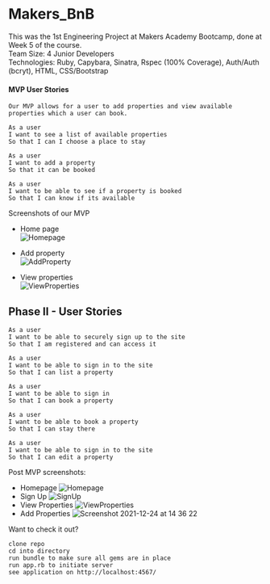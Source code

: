 # Makers_BnB
This was the 1st Engineering Project at Makers Academy Bootcamp, done at Week 5 of the course.  
Team Size: 4 Junior Developers  
Technologies: Ruby, Capybara, Sinatra, Rspec (100% Coverage), Auth/Auth (bcryt), HTML, CSS/Bootstrap

#### MVP User Stories

```
Our MVP allows for a user to add properties and view available properties which a user can book. 

As a user 
I want to see a list of available properties
So that I can I choose a place to stay

As a user
I want to add a property 
So that it can be booked

As a user 
I want to be able to see if a property is booked 
So that I can know if its available

```

Screenshots of our MVP  
- Home page  
![Homepage](https://user-images.githubusercontent.com/10349072/142026081-acc2b31f-9d09-416e-9b12-11348b119bdb.png)

- Add property  
![AddProperty](https://user-images.githubusercontent.com/10349072/142026216-a84aef77-7888-485e-b570-b0a183f722f6.png)  

- View properties  
![ViewProperties](https://user-images.githubusercontent.com/10349072/142026314-1851f2db-7bdd-4d11-a366-1051db48acaf.png)


## Phase II - User Stories 

```
As a user 
I want to be able to securely sign up to the site 
So that I am registered and can access it

As a user 
I want to be able to sign in to the site
So that I can list a property

As a user
I want to be able to sign in 
So that I can book a property

As a user 
I want to be able to book a property
So that I can stay there

As a user 
I want to be able to sign in to the site
So that I can edit a property

```
Post MVP screenshots: 

* Homepage
![Homepage](https://user-images.githubusercontent.com/10349072/147359263-78f8fdc7-9294-40de-8c8e-752c05c1f7d9.png)
* Sign Up
![SignUp](https://user-images.githubusercontent.com/10349072/147359397-2b27bd0c-d7aa-4067-bc22-87a0acd6bdb3.png)
* View Properties
![ViewProperties](https://user-images.githubusercontent.com/10349072/147359480-b5e2d182-4976-401b-bb15-2bc779f77c20.png)
* Add Properties
![Screenshot 2021-12-24 at 14 36 22](https://user-images.githubusercontent.com/10349072/147359562-2811145e-2efd-40c1-b7d4-7cf6e740640f.png)

Want to check it out?
```
clone repo
cd into directory 
run bundle to make sure all gems are in place
run app.rb to initiate server
see application on http://localhost:4567/
